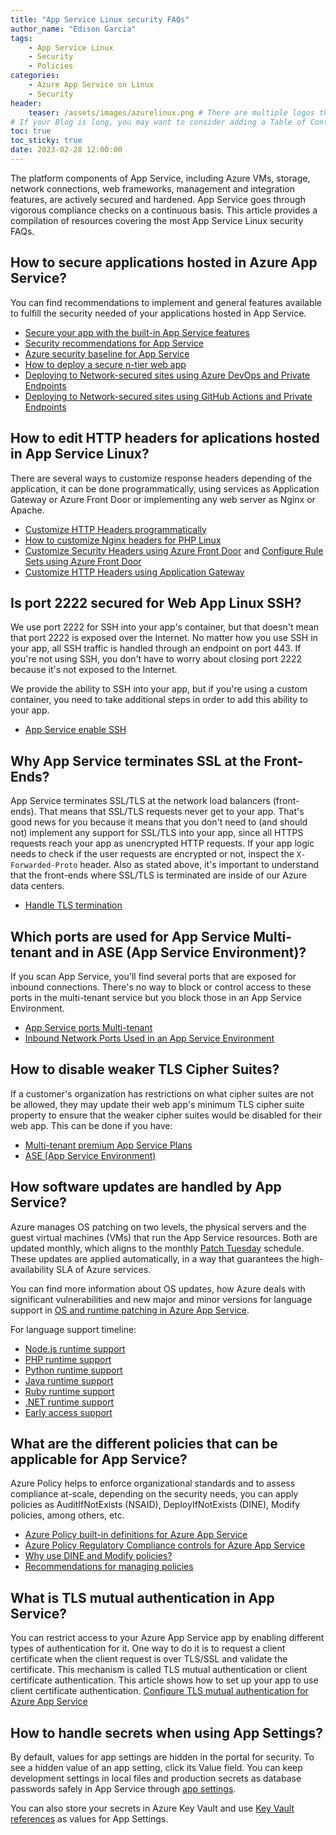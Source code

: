 ```yaml
---
title: "App Service Linux security FAQs"
author_name: "Edison Garcia"
tags:
    - App Service Linux
    - Security
    - Policies
categories:
    - Azure App Service on Linux
    - Security
header:
    teaser: /assets/images/azurelinux.png # There are multiple logos that can be used in "/assets/images" if you choose to add one.
# If your Blog is long, you may want to consider adding a Table of Contents by adding the following two settings.
toc: true
toc_sticky: true
date: 2023-02-28 12:00:00
---
```


The platform components of App Service, including Azure VMs, storage, network connections, web frameworks, management and integration features, are actively secured and hardened. App Service goes through vigorous compliance checks on a continuous basis. This article provides a compilation of resources covering the most App Service Linux security FAQs. 

## How to secure applications hosted in Azure App Service?

You can find recommendations to implement and general features available to fulfill the security needed of your applications hosted in App Service. 
- [Secure your app with the built-in App Service features](https://learn.microsoft.com/en-us/azure/app-service/overview-security)
- [Security recommendations for App Service](https://learn.microsoft.com/en-us/azure/app-service/security-recommendations)
- [Azure security baseline for App Service](https://learn.microsoft.com/en-us/security/benchmark/azure/baselines/app-service-security-baseline)
- [How to deploy a secure n-tier web app](https://azure.github.io/AppService/2022/12/02/n-tier-web-app.html)
- [Deploying to Network-secured sites using Azure DevOps and Private Endpoints](https://azure.github.io/AppService/2021/01/04/deploying-to-network-secured-sites.html)
- [Deploying to Network-secured sites using GitHub Actions and Private Endpoints](https://azure.github.io/AppService/2021/03/01/deploying-to-network-secured-sites-2.html) 


## How to edit HTTP headers for aplications hosted in App Service Linux? 
There are several ways to customize response headers depending of the application, it can be done programmatically, using services as Application Gateway or Azure Front Door or implementing any web server as Nginx or Apache.
* [Customize HTTP Headers programmatically](https://azureossd.github.io/2022/05/25/Editing-Response-Headers-on-Linux-App-Service/index.html)
* [How to customize Nginx headers for PHP Linux](https://azureossd.github.io/2023/02/24/how-to-modify-nginx-headers/index.html)
* [Customize Security Headers using Azure Front Door](https://learn.microsoft.com/en-us/azure/frontdoor/front-door-security-headers) and [Configure Rule Sets using Azure Front Door](https://learn.microsoft.com/en-us/azure/frontdoor/standard-premium/how-to-configure-rule-set)
* [Customize HTTP Headers using Application Gateway](https://learn.microsoft.com/en-us/azure/application-gateway/rewrite-http-headers-portal)

##  Is port 2222 secured for Web App Linux SSH?

We use port 2222 for SSH into your app's container, but that doesn't mean that port 2222 is exposed over the Internet. No matter how you use SSH in your app, all SSH traffic is handled through an endpoint on port 443. If you're not using SSH, you don't have to worry about closing port 2222 because it's not exposed to the Internet.

We provide the ability to SSH into your app, but if you're using a custom container, you need to take additional steps in order to add this ability to your app. 
* [App Service enable SSH](https://learn.microsoft.com/en-us/azure/app-service/configure-custom-container?tabs=debian&pivots=container-linux#enable-ssh)

## Why App Service terminates SSL at the Front-Ends?
App Service terminates SSL/TLS at the network load balancers (front-ends). That means that SSL/TLS requests never get to your app. That's good news for you because it means that you don't need to (and should not) implement any support for SSL/TLS into your app, since all HTTPS requests reach your app as unencrypted HTTP requests. If your app logic needs to check if the user requests are encrypted or not, inspect the `X-Forwarded-Proto` header. Also as stated above, it's important to understand that the front-ends where SSL/TLS is terminated are inside of our Azure data centers. 
* [Handle TLS termination](https://learn.microsoft.com/en-us/azure/app-service/configure-ssl-bindings#handle-tls-termination)

## Which ports are used for App Service Multi-tenant and in ASE (App Service Environment)?
If you scan App Service, you'll find several ports that are exposed for inbound connections. There's no way to block or control access to these ports in the multi-tenant service but you block those in an App Service Environment.

* [App Service ports Multi-tenant](https://learn.microsoft.com/en-us/azure/app-service/networking-features#app-service-ports)
* [Inbound Network Ports Used in an App Service Environment](https://learn.microsoft.com/en-us/azure/app-service/environment/app-service-app-service-environment-control-inbound-traffic#inbound-network-ports-used-in-an-app-service-environment)
 

## How to disable weaker TLS Cipher Suites?
If a customer's organization has restrictions on what cipher suites are not be allowed, they may update their web app's minimum TLS cipher suite property to ensure that the weaker cipher suites would be disabled for their web app. This can be done if you have:

- [Multi-tenant premium App Service Plans](https://azure.github.io/AppService/2022/10/11/Public-preview-min-tls-cipher-suite.html)
- [ASE (App Service Environment)](https://learn.microsoft.com/en-us/azure/app-service/environment/app-service-app-service-environment-custom-settings#change-tls-cipher-suite-order)

## How software updates are handled by App Service?
Azure manages OS patching on two levels, the physical servers and the guest virtual machines (VMs) that run the App Service resources. Both are updated monthly, which aligns to the monthly [Patch Tuesday](https://learn.microsoft.com/en-us/security-updates/) schedule. These updates are applied automatically, in a way that guarantees the high-availability SLA of Azure services. 

You can find more information about OS updates, how Azure deals with significant vulnerabilities and new major and minor versions for language support in [OS and runtime patching in Azure App Service](https://learn.microsoft.com/en-us/azure/app-service/overview-patch-os-runtime). 

For language support timeline: 
- [Node.js runtime support](https://github.com/Azure/app-service-linux-docs/blob/master/Runtime_Support/node_support.md)
- [PHP runtime support](https://github.com/Azure/app-service-linux-docs/blob/master/Runtime_Support/php_support.md)
- [Python runtime support](https://github.com/Azure/app-service-linux-docs/blob/master/Runtime_Support/python_support.md)
- [Java runtime support](https://learn.microsoft.com/en-us/azure/app-service/configure-language-java?pivots=platform-linux#java-runtime-statement-of-support)
- [Ruby runtime support](https://github.com/Azure/app-service-linux-docs/blob/master/Runtime_Support/ruby_support.md)
- [.NET runtime support](https://github.com/Azure/app-service-linux-docs/blob/master/Runtime_Support/dot_net_core.md)
- [Early access support](https://github.com/Azure/app-service-linux-docs/blob/master/Runtime_Support/early_access.md)


## What are the different policies that can be applicable for App Service?

Azure Policy helps to enforce organizational standards and to assess compliance at-scale, depending on the security needs, you can apply policies as AuditIfNotExists (NSAID), DeployIfNotExists (DINE), Modify policies, among others, etc.

- [Azure Policy built-in definitions for Azure App Service](https://learn.microsoft.com/en-us/azure/app-service/policy-reference)
- [Azure Policy Regulatory Compliance controls for Azure App Service](https://learn.microsoft.com/en-us/azure/app-service/security-controls-policy)
- [Why use DINE and Modify policies?](https://learn.microsoft.com/en-us/azure/cloud-adoption-framework/ready/enterprise-scale/dine-guidance)
- [Recommendations for managing policies](https://learn.microsoft.com/en-us/azure/governance/policy/overview#recommendations-for-managing-policies)

## What is TLS mutual authentication in App Service?
You can restrict access to your Azure App Service app by enabling different types of authentication for it. One way to do it is to request a client certificate when the client request is over TLS/SSL and validate the certificate. This mechanism is called TLS mutual authentication or client certificate authentication. This article shows how to set up your app to use client certificate authentication. [Configure TLS mutual authentication for Azure App Service](https://learn.microsoft.com/en-us/azure/app-service/app-service-web-configure-tls-mutual-auth?tabs=azurecli)

## How to handle secrets when using App Settings? 
By default, values for app settings are hidden in the portal for security. To see a hidden value of an app setting, click its Value field. You can keep development settings in local files and production secrets as database passwords safely in App Service through [app settings](https://learn.microsoft.com/en-us/azure/app-service/configure-common?tabs=portal#configure-app-settings). 

You can also store your secrets in Azure Key Vault and use [Key Vault references](https://learn.microsoft.com/en-us/azure/app-service/app-service-key-vault-references?tabs=azure-cli) as values for App Settings.
